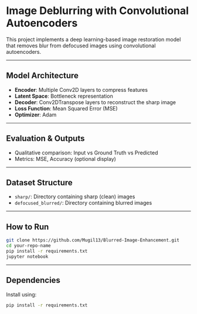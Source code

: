 # Image Deblurring with Convolutional Autoencoders

This project implements a deep learning-based image restoration model that removes blur from defocused images using convolutional autoencoders.

---

## Model Architecture

- **Encoder**: Multiple Conv2D layers to compress features  
- **Latent Space**: Bottleneck representation  
- **Decoder**: Conv2DTranspose layers to reconstruct the sharp image  
- **Loss Function**: Mean Squared Error (MSE)  
- **Optimizer**: Adam  

---

## Evaluation & Outputs

- Qualitative comparison: Input vs Ground Truth vs Predicted  
- Metrics: MSE, Accuracy (optional display)  

---

## Dataset Structure

- `sharp/`: Directory containing sharp (clean) images  
- `defocused_blurred/`: Directory containing blurred images  

---

## How to Run
```bash
git clone https://github.com/Mugil13/Blurred-Image-Enhancement.git
cd your-repo-name
pip install -r requirements.txt
jupyter notebook
```

---

## Dependencies

Install using:

```bash
pip install -r requirements.txt
